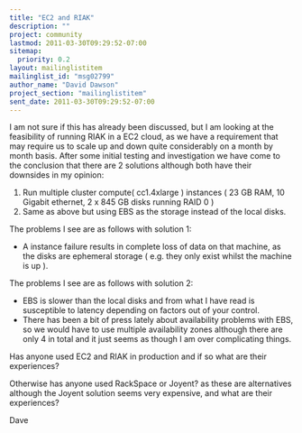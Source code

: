 ```yaml
---
title: "EC2 and RIAK"
description: ""
project: community
lastmod: 2011-03-30T09:29:52-07:00
sitemap:
  priority: 0.2
layout: mailinglistitem
mailinglist_id: "msg02799"
author_name: "David Dawson"
project_section: "mailinglistitem"
sent_date: 2011-03-30T09:29:52-07:00
---
```



I am not sure if this has already been discussed, but I am looking at the 
feasibility of running RIAK in a EC2 cloud, as we have a requirement that may 
require us to scale up and down quite considerably on a month by month basis. 
After some initial testing and investigation we have come to the conclusion 
that there are 2 solutions although both have their downsides in my opinion:

 1. Run multiple cluster compute( cc1.4xlarge ) instances ( 23 GB RAM, 
10 Gigabit ethernet, 2 x 845 GB disks running RAID 0 )
 2. Same as above but using EBS as the storage instead of the local 
disks.

The problems I see are as follows with solution 1: 
 
 - A instance failure results in complete loss of data on that machine, 
as the disks are ephemeral storage ( e.g. they only exist whilst the machine is 
up ).

The problems I see are as follows with solution 2:

 - EBS is slower than the local disks and from what I have read is 
susceptible to latency depending on factors out of your control.
 - There has been a bit of press lately about availability problems 
with EBS, so we would have to use multiple availability zones although there 
are only 4 in total and it just seems as though I am over complicating things.

Has anyone used EC2 and RIAK in production and if so what are their experiences?

Otherwise has anyone used RackSpace or Joyent? as these are alternatives 
although the Joyent solution seems very expensive, and what are their 
experiences?

Dave

